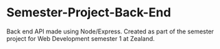 # Semester-Project-Back-End
Back end API made using Node/Express. Created as part of the semester project for Web Development semester 1 at Zealand.
